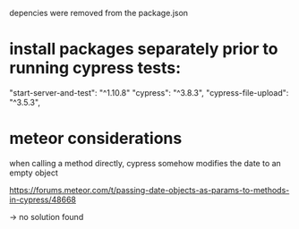 depencies were removed from the package.json

# install packages separately prior to running cypress tests:

"start-server-and-test": "^1.10.8"
"cypress": "^3.8.3",
"cypress-file-upload": "^3.5.3",

# meteor considerations

when calling a method directly, cypress somehow modifies the date to an empty object

https://forums.meteor.com/t/passing-date-objects-as-params-to-methods-in-cypress/48668

-> no solution found
